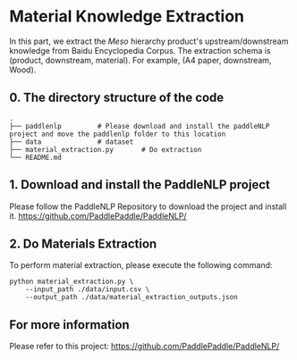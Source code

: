 
# Material Knowledge Extraction

In this part, we extract the $Meso$ hierarchy product's upstream/downstream knowledge from Baidu Encyclopedia Corpus. The extraction schema is (product, downstream, material). For example, (A4 paper, downstream, Wood).
## 0. The directory structure of the code
```shell
.
├── paddlenlp         # Please download and install the paddleNLP project and move the paddlenlp folder to this location
├── data              # dataset
├── material_extraction.py       # Do extraction
└── README.md
```

## 1. Download and install the PaddleNLP project
Please follow the PaddleNLP Repository to download the project and install it.
https://github.com/PaddlePaddle/PaddleNLP/



## 2. Do Materials Extraction
To perform material extraction, please execute the following command:

```shell
python material_extraction.py \
    --input_path ./data/input.csv \
    --output_path ./data/material_extraction_outputs.json
```




## For more information
Please refer to this project: https://github.com/PaddlePaddle/PaddleNLP/
